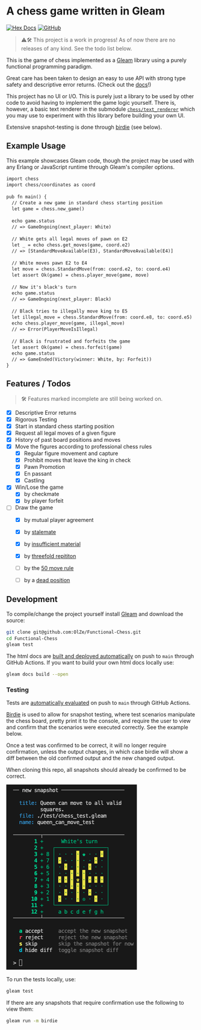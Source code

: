 # A chess game written in Gleam

[![Hex Docs](https://img.shields.io/badge/hex-docs-ffaff3)](https://olze.github.io/Functional-Chess/chess.html)
[![GitHub](https://img.shields.io/badge/GitHub-source-blue)](https://github.com/OlZe/Functional-Chess)

> ⚠️🛠️ This project is a work in progress! As of now there are no releases of any kind. See the todo list below.

This is the game of chess implemented as a [Gleam](https://gleam.run/) library using a purely functional programming paradigm.

Great care has been taken to design an easy to use API with strong type safety and descriptive error returns. (Check out the [docs](https://olze.github.io/Functional-Chess/chess.html)!)

This project has no UI or I/O. This is purely just a library to be used by other code to avoid having to implement the game logic yourself. There is, however, a basic text renderer in the submodule [`chess/text_renderer`](https://olze.github.io/Functional-Chess/chess/text_renderer.html) which you may use to experiment with this library before building your own UI.

Extensive snapshot-testing is done through [birdie](https://hexdocs.pm/birdie/) (see below).


## Example Usage

This example showcases Gleam code, though the project may be used with any Erlang or JavaScript runtime through Gleam's compiler options.

```gleam
import chess
import chess/coordinates as coord

pub fn main() {
  // Create a new game in standard chess starting position
  let game = chess.new_game()

  echo game.status
  // => GameOngoing(next_player: White)

  // White gets all legal moves of pawn on E2
  let _ = echo chess.get_moves(game, coord.e2)
  // => [StandardMoveAvailable(E3), StandardMoveAvailable(E4)]

  // White moves pawn E2 to E4
  let move = chess.StandardMove(from: coord.e2, to: coord.e4)
  let assert Ok(game) = chess.player_move(game, move)

  // Now it's black's turn
  echo game.status
  // => GameOngoing(next_player: Black)

  // Black tries to illegally move king to E5
  let illegal_move = chess.StandardMove(from: coord.e8, to: coord.e5)
  echo chess.player_move(game, illegal_move)
  // => Error(PlayerMoveIsIllegal)

  // Black is frustrated and forfeits the game
  let assert Ok(game) = chess.forfeit(game)
  echo game.status
  // => GameEnded(Victory(winner: White, by: Forfeit))
}
```


## Features / Todos

> 🛠️ Features marked incomplete are still being worked on.

- [x] Descriptive Error returns
- [x] Rigorous Testing
- [x] Start in standard chess starting position
- [x] Request all legal moves of a given figure
- [x] History of past board positions and moves
- [x] Move the figures according to professional chess rules
  - [x] Regular figure movement and capture
  - [x] Prohibit moves that leave the king in check
  - [x] Pawn Promotion
  - [x] En passant
  - [x] Castling
- [x] Win/Lose the game
  - [x] by checkmate
  - [x] by player forfeit
- [ ] Draw the game
  - [x] by mutual player agreement
  - [x] by [stalemate](https://www.chess.com/terms/draw-chess#stalemate)
  - [x] by [insufficient material](https://www.chess.com/terms/draw-chess#dead-position)
  - [x] by [threefold repititon](https://www.chess.com/terms/draw-chess#threefold-repetition)
  - [ ] by the [50 move rule](https://www.chess.com/terms/draw-chess#fifty-move-rule)
  - [ ] by a [dead position](https://www.chess.com/terms/draw-chess#dead-position)



## Development

To compile/change the project yourself install [Gleam](https://gleam.run/) and download the source:

```sh
git clone git@github.com:OlZe/Functional-Chess.git
cd Functional-Chess
gleam test
```

The html docs are [built and deployed automatically](https://github.com/OlZe/Functional-Chess/blob/main/.github/workflows/publish_docs.yml) on push to `main` through GitHub Actions. If you want to build your own html docs locally use:

```sh
gleam docs build --open
```

### Testing

Tests are [automatically evaluated](https://github.com/OlZe/Functional-Chess/blob/main/.github/workflows/test.yml) on push to `main` through GitHub Actions.

[Birdie](https://hexdocs.pm/birdie/) is used to allow for snapshot testing, where test scenarios manipulate the chess board, pretty print it to the console, and require the user to view and confirm that the scenarios were executed correctly. See the example below.

Once a test was confirmed to be correct, it will no longer require confirmation, unless the output changes, in which case birdie will show a diff between the old confirmed output and the new changed output.

When cloning this repo, all snapshots should already be confirmed to be correct.

![An example screenshot of a new snapshot where a chess board is pretty printed to console, with the queen's moves highlighted. The test asks to confirm whether the queen's moves are correct.](https://github.com/OlZe/Functional-Chess/blob/main/birdie_snapshot_example.png?raw=true)


To run the tests locally, use:

```sh
gleam test
```

If there are any snapshots that require confirmation use the following to view them:
```sh
gleam run -m birdie
```

